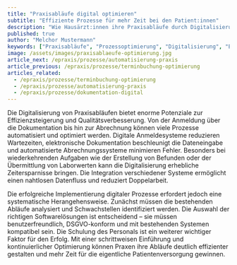 ```yaml
---
title: "Praxisabläufe digital optimieren"
subtitle: "Effiziente Prozesse für mehr Zeit bei den Patient:innen"
description: "Wie Hausärzt:innen ihre Praxisabläufe durch Digitalisierung optimieren und mehr Zeit für die Patientenversorgung gewinnen."
published: true
author: "Melchor Mustermann"
keywords: ["Praxisabläufe", "Prozessoptimierung", "Digitalisierung", "Effizienz", "Praxisorganisation"]
image: /assets/images/praxisablaeufe-optimierung.jpg
article_next: /epraxis/prozesse/automatisierung-praxis
article_previous: /epraxis/prozesse/terminbuchung-optimierung
articles_related:
  - /epraxis/prozesse/terminbuchung-optimierung
  - /epraxis/prozesse/automatisierung-praxis
  - /epraxis/prozesse/dokumentation-digital
---
```


Die Digitalisierung von Praxisabläufen bietet enorme Potenziale zur Effizienzsteigerung und Qualitätsverbesserung. Von der Anmeldung über die Dokumentation bis hin zur Abrechnung können viele Prozesse automatisiert und optimiert werden. Digitale Anmeldesysteme reduzieren Wartezeiten, elektronische Dokumentation beschleunigt die Dateneingabe und automatisierte Abrechnungssysteme minimieren Fehler. Besonders bei wiederkehrenden Aufgaben wie der Erstellung von Befunden oder der Übermittlung von Laborwerten kann die Digitalisierung erhebliche Zeitersparnisse bringen. Die Integration verschiedener Systeme ermöglicht einen nahtlosen Datenfluss und reduziert Doppelarbeit.

Die erfolgreiche Implementierung digitaler Prozesse erfordert jedoch eine systematische Herangehensweise. Zunächst müssen die bestehenden Abläufe analysiert und Schwachstellen identifiziert werden. Die Auswahl der richtigen Softwarelösungen ist entscheidend – sie müssen benutzerfreundlich, DSGVO-konform und mit bestehenden Systemen kompatibel sein. Die Schulung des Personals ist ein weiterer wichtiger Faktor für den Erfolg. Mit einer schrittweisen Einführung und kontinuierlicher Optimierung können Praxen ihre Abläufe deutlich effizienter gestalten und mehr Zeit für die eigentliche Patientenversorgung gewinnen. 
